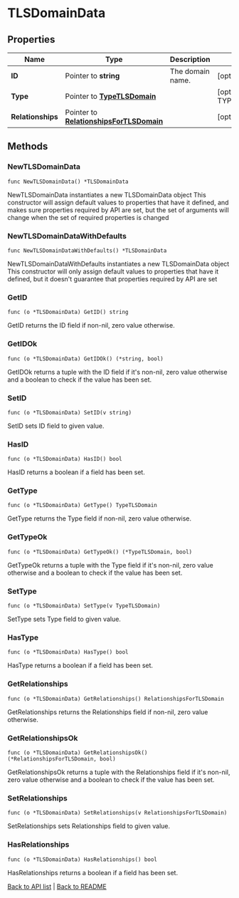 # TLSDomainData

## Properties

Name | Type | Description | Notes
------------ | ------------- | ------------- | -------------
**ID** | Pointer to **string** | The domain name. | [optional] [readonly] 
**Type** | Pointer to [**TypeTLSDomain**](TypeTLSDomain.md) |  | [optional] [default to TYPETLSDOMAIN_TLS_DOMAIN]
**Relationships** | Pointer to [**RelationshipsForTLSDomain**](RelationshipsForTLSDomain.md) |  | [optional] 

## Methods

### NewTLSDomainData

`func NewTLSDomainData() *TLSDomainData`

NewTLSDomainData instantiates a new TLSDomainData object
This constructor will assign default values to properties that have it defined,
and makes sure properties required by API are set, but the set of arguments
will change when the set of required properties is changed

### NewTLSDomainDataWithDefaults

`func NewTLSDomainDataWithDefaults() *TLSDomainData`

NewTLSDomainDataWithDefaults instantiates a new TLSDomainData object
This constructor will only assign default values to properties that have it defined,
but it doesn't guarantee that properties required by API are set

### GetID

`func (o *TLSDomainData) GetID() string`

GetID returns the ID field if non-nil, zero value otherwise.

### GetIDOk

`func (o *TLSDomainData) GetIDOk() (*string, bool)`

GetIDOk returns a tuple with the ID field if it's non-nil, zero value otherwise
and a boolean to check if the value has been set.

### SetID

`func (o *TLSDomainData) SetID(v string)`

SetID sets ID field to given value.

### HasID

`func (o *TLSDomainData) HasID() bool`

HasID returns a boolean if a field has been set.

### GetType

`func (o *TLSDomainData) GetType() TypeTLSDomain`

GetType returns the Type field if non-nil, zero value otherwise.

### GetTypeOk

`func (o *TLSDomainData) GetTypeOk() (*TypeTLSDomain, bool)`

GetTypeOk returns a tuple with the Type field if it's non-nil, zero value otherwise
and a boolean to check if the value has been set.

### SetType

`func (o *TLSDomainData) SetType(v TypeTLSDomain)`

SetType sets Type field to given value.

### HasType

`func (o *TLSDomainData) HasType() bool`

HasType returns a boolean if a field has been set.

### GetRelationships

`func (o *TLSDomainData) GetRelationships() RelationshipsForTLSDomain`

GetRelationships returns the Relationships field if non-nil, zero value otherwise.

### GetRelationshipsOk

`func (o *TLSDomainData) GetRelationshipsOk() (*RelationshipsForTLSDomain, bool)`

GetRelationshipsOk returns a tuple with the Relationships field if it's non-nil, zero value otherwise
and a boolean to check if the value has been set.

### SetRelationships

`func (o *TLSDomainData) SetRelationships(v RelationshipsForTLSDomain)`

SetRelationships sets Relationships field to given value.

### HasRelationships

`func (o *TLSDomainData) HasRelationships() bool`

HasRelationships returns a boolean if a field has been set.


[Back to API list](../README.md#documentation-for-api-endpoints) | [Back to README](../README.md)
